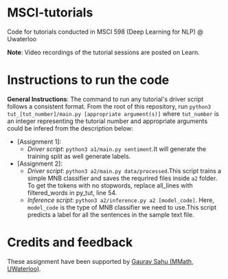 # MSCI-tutorials
Code for tutorials conducted in MSCI 598 (Deep Learning for NLP) @ Uwaterloo

**Note**: Video recordings of the tutorial sessions are posted on Learn.

# Instructions to run the code
**General Instructions**: The command to run any tutorial's driver script follows a consistent format. From the root of this repository, run `python3 tut_[tut_number]/main.py [appropriate argument(s)]` where `tut_number` is an integer representing the tutorial number and appropriate arguments could be infered from the description below:

- [Assignment 1]:
  - *Driver script*: `python3 a1/main.py sentiment`.It will generate the training split as well generate labels.
- [Assignment 2]:
  - *Driver script*: `python3 a2/main.py data/processed`.This script trains a simple MNB classifier and saves the requrired files inside `a2` folder. To get the tokens with no stopwords, replace all_lines with filtered_words in py_tut, line 54.
  - *Inference script*: `python3 a2/inference.py a2 [model_code]`. Here, `model_code` is the type of MNB classifier we need to use.This script predicts a label for all the sentences in the sample text file.

# Credits and feedback
These assignment have been supported by [Gaurav Sahu (MMath, UWaterloo)](github.com/demfier). 
